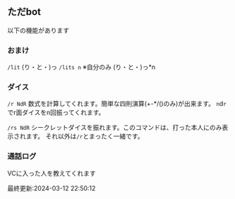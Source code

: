 ## ただbot
以下の機能があります

### おまけ
``/lit``
(り・と・)っ
``/lits n``
※自分のみ
(り・と・)っ*n
### ダイス
``/r NdR``
数式を計算してくれます。簡単な四則演算(+-\*/()のみ)が出来ます。
`n`d`r`でr面ダイスをn回振ってくれます。

``/rs NdR``
シークレットダイスを振れます。このコマンドは、打った本人にのみ表示されます。
それ以外は`/r`とまったく一緒です。
### 通話ログ
VCに入った人を教えてくれます

最終更新:2024-03-12 22:50:12


